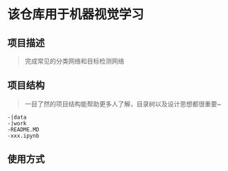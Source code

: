 # 该仓库用于机器视觉学习
> 

## 项目描述
> 完成常见的分类网络和目标检测网络

## 项目结构
> 一目了然的项目结构能帮助更多人了解，目录树以及设计思想都很重要~
```
-|data
-|work
-README.MD
-xxx.ipynb
```
## 使用方式


